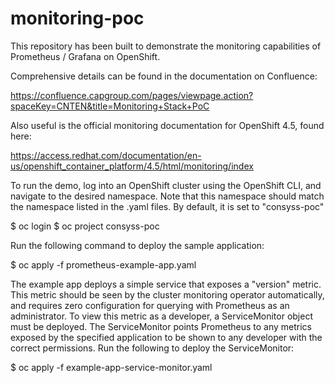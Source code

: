 # monitoring-poc

This repository has been built to demonstrate the monitoring capabilities of Prometheus / Grafana on OpenShift.

Comprehensive details can be found in the documentation on Confluence:

https://confluence.capgroup.com/pages/viewpage.action?spaceKey=CNTEN&title=Monitoring+Stack+PoC

Also useful is the official monitoring documentation for OpenShift 4.5, found here:

https://access.redhat.com/documentation/en-us/openshift_container_platform/4.5/html/monitoring/index

To run the demo, log into an OpenShift cluster using the OpenShift CLI, and navigate to the desired namespace.  Note that this namespace should match the namespace listed in the .yaml files.  By default, it is set to "consyss-poc"

$ oc login
$ oc project consyss-poc

Run the following command to deploy the sample application:

$ oc apply -f prometheus-example-app.yaml

The example app deploys a simple service that exposes a "version" metric.  This metric should be seen by the cluster monitoring operator automatically, and requires zero configuration for querying with Prometheus as an administrator.  To view this metric as a developer, a ServiceMonitor object must be deployed.  The ServiceMonitor points Prometheus to any metrics exposed by the specified application to be shown to any developer with the correct permissions.  Run the following to deploy the ServiceMonitor:

$ oc apply -f example-app-service-monitor.yaml

